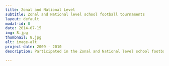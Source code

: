 ```yaml
---
title: Zonal and National Level
subtitle: Zonal and National level school football tournaments 
layout: default
modal-id: 8
date: 2014-07-15
img: 8.jpg
thumbnail: 8.jpg
alt: image-alt
project-date: 2009 - 2010
description: Participated in the Zonal and National level school football tournaments 

---
```

